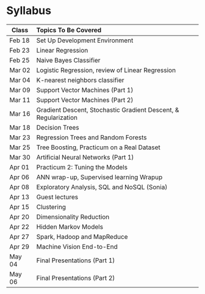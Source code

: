 # Syllabus
Class         | Topics To Be Covered
------------- |:---------------------
Feb 18        | Set Up Development Environment
Feb 23        | Linear Regression
Feb 25        | Naive Bayes Classifier
Mar 02        | Logistic Regression, review of Linear Regression
Mar 04        | K-nearest neighbors classifier
Mar 09        | Support Vector Machines (Part 1)
Mar 11        | Support Vector Machines (Part 2)
Mar 16        | Gradient Descent, Stochastic Gradient Descent, & Regularization
Mar 18        | Decision Trees
Mar 23        | Regression Trees and Random Forests
Mar 25        | Tree Boosting, Practicum on a Real Dataset
Mar 30        | Artificial Neural Networks (Part 1)
Apr 01        | Practicum 2: Tuning the Models
Apr 06        | ANN wrap-up, Supervised learning Wrapup
Apr 08        | Exploratory Analysis, SQL and NoSQL (Sonia)
Apr 13        | Guest lectures
Apr 15        | Clustering
Apr 20        | Dimensionality Reduction
Apr 22        | Hidden Markov Models
Apr 27        | Spark, Hadoop and MapReduce
Apr 29        | Machine Vision End-to-End
May 04        | Final Presentations (Part 1)
May 06        | Final Presentations (Part 2)
